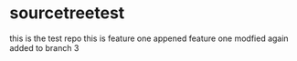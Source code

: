 # sourcetreetest
this is the test repo
this is feature one appened
feature one modfied again
added to branch 3